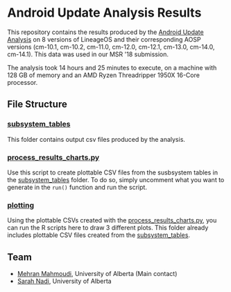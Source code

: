 # Android Update Analysis Results

This repository contains the results produced by the [Android Update Analysis](https://github.com/ualberta-se/Android-Update-Analysis) on 8 versions of LineageOS and their corresponding AOSP versions (cm-10.1, cm-10.2, cm-11.0, cm-12.0, cm-12.1, cm-13.0, cm-14.0, cm-14.1). This data was used in our MSR '18 submission.

The analysis took 14 hours and 25 minutes to execute, on a machine with 128 GB of memory and an AMD Ryzen Threadripper 1950X 16-Core processor.

## File Structure
### [subsystem_tables](subsystem_tables) 
This folder contains output csv files produced by the analysis.

### [process_results_charts.py](process_results_charts.py)
Use this script to create plottable CSV files from the susbsystem tables in the [subsystem_tables](subsystem_tables) folder. To do so, simply uncomment what you want to generate in the `run()` function and run the script.

### [plotting](plotting)
Using the plottable CSVs created with the [process_results_charts.py](process_results_charts.py), you can run the R scripts here to draw 3 different plots. This folder already includes plottable CSV files created from the [subsystem_tables](subsystem_tables).


## Team
- [Mehran Mahmoudi](https://webapps.cs.ualberta.ca/profile/), University of Alberta (Main contact)
- [Sarah Nadi](http://www.sarahnadi.org), University of Alberta
